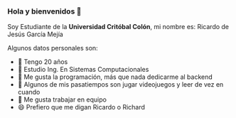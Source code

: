 ### Hola y bienvenidos 👋

Soy Estudiante de la **Universidad Critóbal Colón**, mi nombre es: Ricardo de Jesús García Mejía 

Algunos datos personales son:

- 🔭 Tengo 20 años
- 🌱 Estudio Ing. En Sistemas Computacionales
- 👯 Me gusta la programación, más que nada dedicarme al backend
- 🤔 Algunos de mis pasatiempos son jugar videojuegos y leer de vez en cuando
- 💬 Me gusta trabajar en equipo
- 😄 Prefiero que me digan Ricardo o Richard
